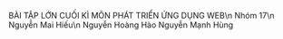 BÀI TẬP LỚN CUỐI KÌ MÔN PHÁT TRIỂN ỨNG DỤNG WEB\n
Nhóm 17\n
Nguyễn Mai Hiếu\n
Nguyễn Hoàng Hào
Nguyễn Mạnh Hùng
